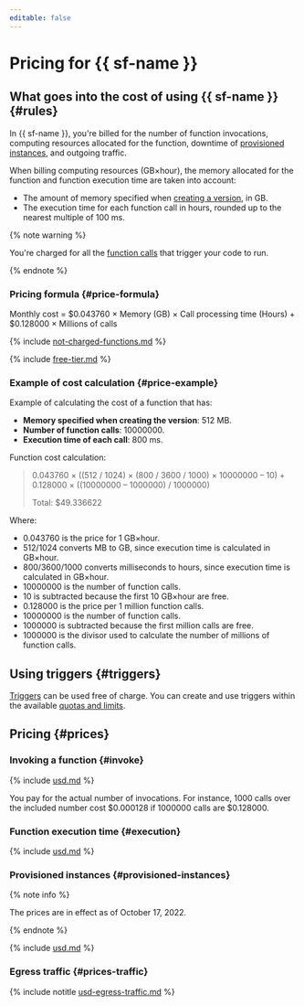 ```yaml
---
editable: false
---
```


# Pricing for {{ sf-name }}

## What goes into the cost of using {{ sf-name }} {#rules}

In {{ sf-name }}, you're billed for the number of function invocations, computing resources allocated for the function, downtime of [provisioned instances](concepts/function.md#provisioned-instances), and outgoing traffic.

When billing computing resources (GB×hour), the memory allocated for the function and function execution time are taken into account:
* The amount of memory specified when [creating a version](operations/function/version-manage.md), in GB.
* The execution time for each function call in hours, rounded up to the nearest multiple of 100 ms.

{% note warning %}

You're charged for all the [function calls](concepts/function-invoke.md) that trigger your code to run.

{% endnote %}




### Pricing formula {#price-formula}

Monthly cost = $0.043760 × Memory (GB) × Call processing time (Hours) + $0.128000 × Millions of calls

{% include [not-charged-functions.md](../_includes/pricing/price-formula/not-charged-functions.md) %}

{% include [free-tier.md](../_includes/pricing/price-formula/free-tier.md) %}

### Example of cost calculation {#price-example}

Example of calculating the cost of a function that has:
* **Memory specified when creating the version**: 512 MB.
* **Number of function calls**: 10000000.
* **Execution time of each call**: 800 ms.

Function cost calculation:

> 0.043760 × ((512 / 1024) × (800 / 3600 / 1000) × 10000000 – 10) + 0.128000 × ((10000000 – 1000000) / 1000000)
>
> Total: $49.336622

Where:
* 0.043760 is the price for 1 GB×hour.
* 512/1024 converts MB to GB, since execution time is calculated in GB×hour.
* 800/3600/1000 converts milliseconds to hours, since execution time is calculated in GB×hour.
* 10000000 is the number of function calls.
* 10 is subtracted because the first 10 GB×hour are free.
* 0.128000 is the price per 1 million function calls.
* 10000000 is the number of function calls.
* 1000000 is subtracted because the first million calls are free.
* 1000000 is the divisor used to calculate the number of millions of function calls.


## Using triggers {#triggers}

[Triggers](concepts/trigger/index.md) can be used free of charge. You can create and use triggers within the available [quotas and limits](concepts/limits.md).

## Pricing {#prices}

### Invoking a function {#invoke}




{% include [usd.md](../_pricing/functions/usd-invocations.md) %}

You pay for the actual number of invocations. For instance, 1000 calls over the included number cost $0.000128 if 1000000 calls are $0.128000.


### Function execution time {#execution}




{% include [usd.md](../_pricing/functions/usd-compute.md) %}


### Provisioned instances {#provisioned-instances}

{% note info %}

The prices are in effect as of October 17, 2022.

{% endnote %}




{% include [usd.md](../_pricing/functions/usd-compute-provisioned-instances.md) %}


### Egress traffic {#prices-traffic}




{% include notitle [usd-egress-traffic.md](../_pricing/usd-egress-traffic.md) %}
